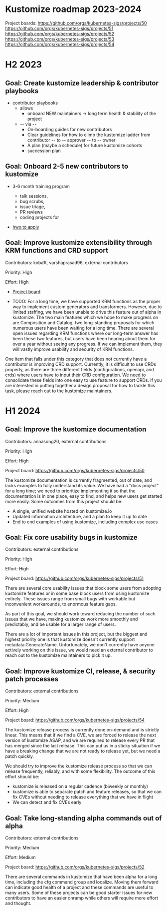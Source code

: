 # Kustomize roadmap 2023-2024

Project boards:
https://github.com/orgs/kubernetes-sigs/projects/50
https://github.com/orgs/kubernetes-sigs/projects/51
https://github.com/orgs/kubernetes-sigs/projects/52
https://github.com/orgs/kubernetes-sigs/projects/53
https://github.com/orgs/kubernetes-sigs/projects/54

# H2 2023

## Goal: Create kustomize leadership & contributor playbooks

* contributor playbooks
  * allows
    * onboard NEW maintainers -> long term health & stability of the project
  * -- via --
    - On-boarding guides for new contributors
    - Clear guidelines for how to climb the kustomize ladder from contributor -- to -- approver -- to -- owner
    - A plan (maybe a schedule) for future kustomize cohorts
    - succession plan

## Goal: Onboard 2-5 new contributors to kustomize

* 3-6 month training program    
  * talk sessions,
  * bug scrubs,
  * issue triage,
  * PR reviews
  * coding projects for

* [hwo to apply](https://groups.google.com/a/kubernetes.io/g/dev/c/M5OphEVsv5o/m/zc6G4H15AAAJ)

## Goal: Improve kustomize extensibility through KRM functions and CRD support

Contributors: koba1t, varshaprasad96, external contributors

Priority: High

Effort: High

* [Project board](https://github.com/orgs/kubernetes-sigs/projects/53/views/1)

* TODO:
For a long time, we have supported KRM functions as the proper way to implement custom generators and transformers.
However, due to limited staffing, we have been unable to drive this feature out of alpha in kustomize. The two
main features which we hope to make progress on are Composition and Catalog, two long-standing proposals for which
numerous users have been waiting for a long time. There are several open issues
regarding KRM functions where our long-term answer has been these two features, but users have been hearing about them
for over a year without seeing any progress. If we can implement them, they will vastly improve usability and security
of KRM functions.

One item that falls under this category that does not currently have a contributor is improving CRD support.
Currently, it is difficult to use CRDs properly, as there are three different fields (configurations, openapi, and crds)
where users have to input their CRD configuration. We need to consolidate these fields into one easy to use feature to
support CRDs. If you are interested in putting together a design proposal for how to tackle this task, please reach
out to the kustomize maintainers.

# H1 2024

## Goal: Improve the kustomize documentation

Contributors: annasong20, external contributions

Priority: High

Effort: High

Project board: https://github.com/orgs/kubernetes-sigs/projects/50

The kustomize documentation is currently fragmented, out of date, and lacks examples to fully understand its value.
We have had a "docs project" for a long time; we need to prioritize implementing it so that the documentation is in
one place, easy to find, and helps new users get started more easily. Some outcomes from this project should be:

- A single, unified website hosted on kustomize.io
- Updated information architecture, and a plan to keep it up to date
- End to end examples of using kustomize, including complex use cases

## Goal: Fix core usability bugs in kustomize

Contributors: external contributions

Priority: High

Effort: High

Project board: https://github.com/orgs/kubernetes-sigs/projects/51

There are several core usability issues that block some users from adopting kustomize features or in
some base block users from using kustomize entirely. These issues range from small bugs with workable but
inconvenient workarounds, to enormous feature gaps.

As part of this goal, we should work toward reducing the number of such issues that we have, making
kustomize work more smoothly and predictably, and be usable for a larger range of users.

There are a lot of important issues in this project, but the biggest and highest priority one is that
kustomize doesn't currently support metadata.GenerateName. Unfortunately, we don't currently have anyone
actively working on this issue, we would need an external contributor to reach out to the kustomize
maintainers to pick it up.

## Goal: Improve kustomize CI, release, & security patch processes

Contributors: external contributions

Priority: Medium

Effort: High

Project board: https://github.com/orgs/kubernetes-sigs/projects/54

The kustomize release process is currently done on-demand and is strictly linear. This means that if we find a CVE,
we are forced to release the next version of kustomize ASAP, and we are required to release every PR that has merged
since the last release. This can put us in a sticky situation if we have a breaking change that we are
not ready to release yet, but we need a patch quickly.

We should try to improve the kustomize release process so that we can release frequently, reliably, and with some
flexibility. The outcome of this effort should be:

- kustomize is released on a regular cadence (biweekly or monthly)
- kustomize is able to separate patch and feature releases, so that we can fix CVEs without needing to release
everything that we have in flight
- We can detect and fix CVEs early

## Goal: Take long-standing alpha commands out of alpha

Contributors: external contributions

Priority: Medium

Effort: Medium

Project board: https://github.com/orgs/kubernetes-sigs/projects/52

There are several commands in kustomize that have been alpha for a long time, including the cfg command group and
localize. Moving them forward can indicate good health of a project and these commands are useful to many users.
Some of these projects can be good starter issues for new contributors to have an easier onramp while others will
require more effort and thought.
